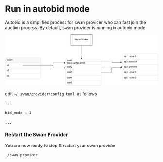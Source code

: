 # Run in autobid mode

Autobid is a simplified process for swan provider who can fast join the auction process. By default, swan provider is running in autobid mode.

![Task Distribution to multiple Swan Provider](<../../.gitbook/assets/image (25).png>)

edit `~/.swan/provider/config.toml `as follows

```
...

bid_mode = 1 

...
```

### Restart the Swan Provider <a href="starting-the-miner" id="starting-the-miner"></a>

You are now ready to stop & restart your swan provider

```
./swan-provider
```

